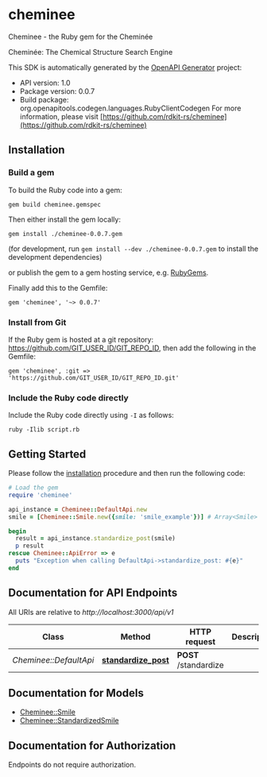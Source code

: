 # cheminee

Cheminee - the Ruby gem for the Cheminée

Cheminée: The Chemical Structure Search Engine

This SDK is automatically generated by the [OpenAPI Generator](https://openapi-generator.tech) project:

- API version: 1.0
- Package version: 0.0.7
- Build package: org.openapitools.codegen.languages.RubyClientCodegen
For more information, please visit [https://github.com/rdkit-rs/cheminee](https://github.com/rdkit-rs/cheminee)

## Installation

### Build a gem

To build the Ruby code into a gem:

```shell
gem build cheminee.gemspec
```

Then either install the gem locally:

```shell
gem install ./cheminee-0.0.7.gem
```

(for development, run `gem install --dev ./cheminee-0.0.7.gem` to install the development dependencies)

or publish the gem to a gem hosting service, e.g. [RubyGems](https://rubygems.org/).

Finally add this to the Gemfile:

    gem 'cheminee', '~> 0.0.7'

### Install from Git

If the Ruby gem is hosted at a git repository: https://github.com/GIT_USER_ID/GIT_REPO_ID, then add the following in the Gemfile:

    gem 'cheminee', :git => 'https://github.com/GIT_USER_ID/GIT_REPO_ID.git'

### Include the Ruby code directly

Include the Ruby code directly using `-I` as follows:

```shell
ruby -Ilib script.rb
```

## Getting Started

Please follow the [installation](#installation) procedure and then run the following code:

```ruby
# Load the gem
require 'cheminee'

api_instance = Cheminee::DefaultApi.new
smile = [Cheminee::Smile.new({smile: 'smile_example'})] # Array<Smile> | 

begin
  result = api_instance.standardize_post(smile)
  p result
rescue Cheminee::ApiError => e
  puts "Exception when calling DefaultApi->standardize_post: #{e}"
end

```

## Documentation for API Endpoints

All URIs are relative to *http://localhost:3000/api/v1*

Class | Method | HTTP request | Description
------------ | ------------- | ------------- | -------------
*Cheminee::DefaultApi* | [**standardize_post**](docs/DefaultApi.md#standardize_post) | **POST** /standardize | 


## Documentation for Models

 - [Cheminee::Smile](docs/Smile.md)
 - [Cheminee::StandardizedSmile](docs/StandardizedSmile.md)


## Documentation for Authorization

Endpoints do not require authorization.

